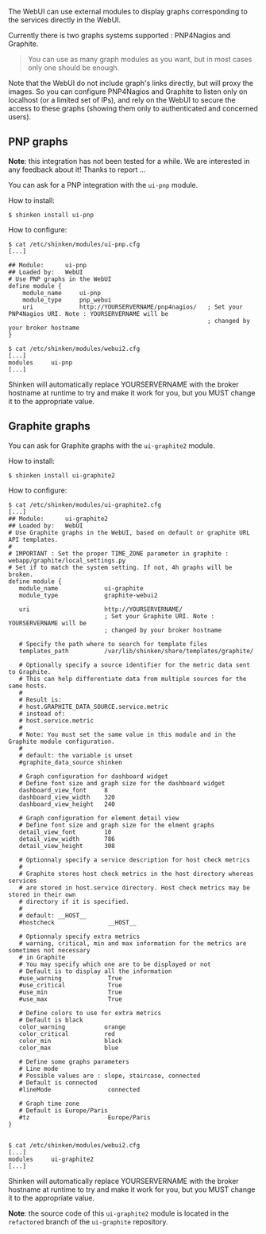 The WebUI can use external modules to display graphs corresponding to the services directly in the WebUI.

Currently there is two graphs systems supported : PNP4Nagios and Graphite.

> You can use as many graph modules as you want, but in most cases only one should be enough.

Note that the WebUI do not include graph's links directly, but will proxy the images. So you can configure PNP4Nagios and Graphite to listen only on localhost (or a limited set of IPs), and rely on the WebUI to secure the access to these graphs (showing them only to authenticated and concerned users).

## PNP graphs

**Note**: this integration has not been tested for a while. We are interested in any feedback about it! Thanks to report ...

You can ask for a PNP integration with the `ui-pnp` module. 

How to install:
```
$ shinken install ui-pnp
```

How to configure:
```
$ cat /etc/shinken/modules/ui-pnp.cfg
[...]

## Module:      ui-pnp
## Loaded by:   WebUI
# Use PNP graphs in the WebUI
define module {
    module_name     ui-pnp
    module_type     pnp_webui
    uri             http://YOURSERVERNAME/pnp4nagios/   ; Set your PNP4Nagios URI. Note : YOURSERVERNAME will be
                                                        ; changed by your broker hostname
}

$ cat /etc/shinken/modules/webui2.cfg
[...]
modules     ui-pnp
[...]
```

Shinken will automatically replace YOURSERVERNAME with the broker hostname at runtime to try and make it work for you, but you MUST change it to the appropriate value.


## Graphite graphs

You can ask for Graphite graphs with the `ui-graphite2` module.


How to install:
```
$ shinken install ui-graphite2
```

How to configure:
```
$ cat /etc/shinken/modules/ui-graphite2.cfg
[...]
## Module:      ui-graphite2
## Loaded by:   WebUI
# Use Graphite graphs in the WebUI, based on default or graphite URL API templates.
#
# IMPORTANT : Set the proper TIME_ZONE parameter in graphite : webapp/graphite/local_settings.py
# Set if to match the system setting. If not, 4h graphs will be broken.
define module {
   module_name             ui-graphite
   module_type             graphite-webui2

   uri                     http://YOURSERVERNAME/
                           ; Set your Graphite URI. Note : YOURSERVERNAME will be
                           ; changed by your broker hostname

   # Specify the path where to search for template files
   templates_path          /var/lib/shinken/share/templates/graphite/

   # Optionally specify a source identifier for the metric data sent to Graphite.
   # This can help differentiate data from multiple sources for the same hosts.
   #
   # Result is:
   # host.GRAPHITE_DATA_SOURCE.service.metric
   # instead of:
   # host.service.metric
   #
   # Note: You must set the same value in this module and in the Graphite module configuration.
   #
   # default: the variable is unset
   #graphite_data_source shinken

   # Graph configuration for dashboard widget
   # Define font size and graph size for the dashboard widget
   dashboard_view_font     8
   dashboard_view_width    320
   dashboard_view_height   240

   # Graph configuration for element detail view
   # Define font size and graph size for the elment graphs
   detail_view_font        10
   detail_view_width       786
   detail_view_height      308

   # Optionnaly specify a service description for host check metrics
   #
   # Graphite stores host check metrics in the host directory whereas services
   # are stored in host.service directory. Host check metrics may be stored in their own
   # directory if it is specified.
   #
   # default: __HOST__
   #hostcheck               __HOST__

   # Optionnaly specify extra metrics
   # warning, critical, min and max information for the metrics are sometimes not necessary
   # in Graphite
   # You may specify which one are to be displayed or not
   # Default is to display all the information
   #use_warning             True
   #use_critical            True
   #use_min                 True
   #use_max                 True

   # Define colors to use for extra metrics
   # Default is black
   color_warning           orange
   color_critical          red
   color_min               black
   color_max               blue

   # Define some graphs parameters
   # Line mode
   # Possible values are : slope, staircase, connected
   # Default is connected
   #lineMode                connected

   # Graph time zone
   # Default is Europe/Paris
   #tz                      Europe/Paris
}


$ cat /etc/shinken/modules/webui2.cfg
[...]
modules     ui-graphite2
[...]
```

Shinken will automatically replace YOURSERVERNAME with the broker hostname at runtime to try and make it work for you, but you MUST change it to the appropriate value.

**Note**: the source code of this `ui-graphite2` module is located in the `refactored` branch of the `ui-graphite` repository.